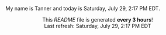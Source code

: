 My name is Tanner and today is Saturday, July 29, 2:17 PM EDT.

<p align="center">This <i>README</i> file is generated <b>every 3 hours</b>!</br>Last refresh: Saturday, July 29, 2:17 PM EDT<br /></p>
